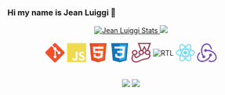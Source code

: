 ### Hi my name is Jean Luiggi 👋
<div align="center">
  <a href="https://github.com/jeanluiggi">
  <img height="175px" src="https://github-readme-stats-sigma-five.vercel.app/api?username=jeanluiggi&show_icons=true&count_private=true&title_color=f061f2&icon_color=50fa7b&text_color=c9d1d9&bg_color=0d1117" alt="Jean Luiggi Stats" /> 
  <img height="175px" src="https://github-readme-stats.vercel.app/api/top-langs/?username=jeanluiggi&layout=compact&title_color=f061f2&text_color=c9d1d9&bg_color=0d1117" /></a>
</div>
<div style="display: inline_block" align="center"><br>
  <img align="center" alt="Git" height="40" width="40" src="https://raw.githubusercontent.com/devicons/devicon/master/icons/git/git-original.svg">
  <img align="center" alt="JavaScript" height="40" width="40" src="https://raw.githubusercontent.com/devicons/devicon/master/icons/javascript/javascript-plain.svg">
  <img align="center" alt="HTML" height="40" width="40" src="https://raw.githubusercontent.com/devicons/devicon/master/icons/html5/html5-original.svg">
  <img align="center" alt="CSS" height="40" width="40" src="https://raw.githubusercontent.com/devicons/devicon/master/icons/css3/css3-original.svg">
  <img align="center" alt="Jest" height="40" width="40" src="https://raw.githubusercontent.com/devicons/devicon/master/icons/jest/jest-plain.svg">
  <img align="center" alt="RTL" height="40" width="40" src="https://testing-library.com/img/octopus-128x128.png">
  <img align="center" alt="React" height="40" width="40" src="https://raw.githubusercontent.com/devicons/devicon/master/icons/react/react-original.svg">
  <img align="center" alt="Redux" height="40" width="40" src="https://raw.githubusercontent.com/devicons/devicon/master/icons/redux/redux-original.svg">
</div>
<br><br>
<div align="center"> 
  <a href="https://www.instagram.com/luiggijean96/" target="_blank"><img src="https://img.shields.io/badge/-Instagram-%23E4405F?style=for-the-badge&logo=instagram&logoColor=white" target="_blank"></a> 
  <a href="https://www.linkedin.com/in/jean-luiggi-carlos-949808261" target="_blank"><img src="https://img.shields.io/badge/-LinkedIn-%230077B5?style=for-the-badge&logo=linkedin&logoColor=white" target="_blank"></a> 
</div>
